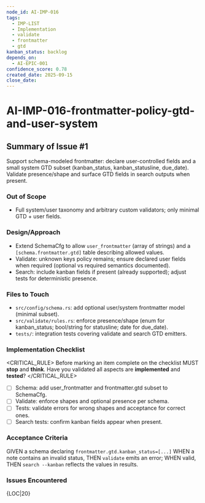 ```yaml
---
node_id: AI-IMP-016
tags:
  - IMP-LIST
  - Implementation
  - validate
  - frontmatter
  - gtd
kanban_status: backlog
depends_on:
  - AI-EPIC-001
confidence_score: 0.78
created_date: 2025-09-15
close_date:
---
```


# AI-IMP-016-frontmatter-policy-gtd-and-user-system

## Summary of Issue #1
Support schema-modeled frontmatter: declare user-controlled fields and a small system GTD subset (kanban_status, kanban_statusline, due_date). Validate presence/shape and surface GTD fields in search outputs when present.

### Out of Scope
- Full system/user taxonomy and arbitrary custom validators; only minimal GTD + user fields.

### Design/Approach
- Extend SchemaCfg to allow `user_frontmatter` (array of strings) and a `[schema.frontmatter.gtd]` table describing allowed values.
- Validate: unknown keys policy remains; ensure declared user fields when required (optional vs required semantics documented).
- Search: include kanban fields if present (already supported); adjust tests for deterministic presence.

### Files to Touch
- `src/config/schema.rs`: add optional user/system frontmatter model (minimal subset).
- `src/validate/rules.rs`: enforce presence/shape (enum for kanban_status; bool/string for statusline; date for due_date).
- `tests/`: integration tests covering validate and search GTD emitters.

### Implementation Checklist

<CRITICAL_RULE>
Before marking an item complete on the checklist MUST **stop** and **think**. Have you validated all aspects are **implemented** and **tested**? 
</CRITICAL_RULE>

- [ ] Schema: add user_frontmatter and frontmatter.gtd subset to SchemaCfg.
- [ ] Validate: enforce shapes and optional presence per schema.
- [ ] Tests: validate errors for wrong shapes and acceptance for correct ones.
- [ ] Search tests: confirm kanban fields appear when present.

### Acceptance Criteria
GIVEN a schema declaring `frontmatter.gtd.kanban_status=[...]` WHEN a note contains an invalid status, THEN `validate` emits an error; WHEN valid, THEN `search --kanban` reflects the values in results.

### Issues Encountered
{LOC|20}
